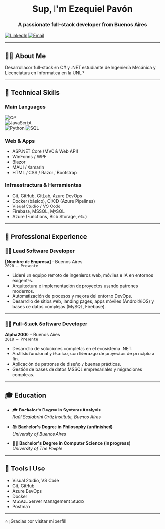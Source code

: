 <h1 align="center">Sup, I'm Ezequiel Pavón</h1>
<h3 align="center">A passionate full-stack developer from Buenos Aires</h3>

<p align="left">
  <a href="www.linkedin.com/in/eduardo-ezequiel-pavón" target="blank"><img align="center" src="https://img.shields.io/badge/LinkedIn-blue?logo=linkedin&style=flat" alt="LinkedIn" /></a>
  <a href="pavoneduardoezequiel001@gmail.com"><img align="center" src="https://img.shields.io/badge/Email-D14836?style=flat&logo=gmail&logoColor=white" alt="Email" /></a>
</p>

---

## 👨‍💻 About Me

Desarrollador full-stack en C# y .NET estudiante de Ingeniería Mecánica y Licenciatura en Informatica en la UNLP

---

## 🧠 Technical Skills

### Main Languages  
![C#](https://img.shields.io/badge/C%23-%23239120.svg?style=flat&logo=c-sharp&logoColor=white)  
![JavaScript](https://img.shields.io/badge/JavaScript-%23323330.svg?style=flat&logo=javascript&logoColor=%23F7DF1E)  
![Python](https://img.shields.io/badge/python-3670A0?style=for-the-badge&logo=python&logoColor=ffdd54)
![SQL](https://img.shields.io/badge/SQL-%2307405e.svg?style=flat&logo=sqlite&logoColor=white)

### Web & Apps  
- ASP.NET Core (MVC & Web API)  
- WinForms / WPF  
- Blazor  
- MAUI / Xamarin  
- HTML / CSS / Razor / Bootstrap

### Infraestructura & Herramientas  
- Git, GitHub, GitLab, Azure DevOps  
- Docker (básico), CI/CD (Azure Pipelines)  
- Visual Studio / VS Code  
- Firebase, MSSQL, MySQL  
- Azure (Functions, Blob Storage, etc.)

---

## 🧳 Professional Experience

### 👨‍💻 Lead Software Developer  
**[Nombre de Empresa]** – Buenos Aires  
`2020 – Presente`  
- Lideré un equipo remoto de ingenieros web, móviles e IA en entornos exigentes.  
- Arquitectura e implementación de proyectos usando patrones modernos.  
- Automatización de procesos y mejora del entorno DevOps.  
- Desarrollo de sitios web, landing pages, apps móviles (Android/iOS) y bases de datos complejas (MySQL, Firebase).

---

### 🧑‍💻 Full-Stack Software Developer  
**Alpha2000** – Buenos Aires  
`2018 – Presente`  
- Desarrollo de soluciones completas en el ecosistema .NET.  
- Análisis funcional y técnico, con liderazgo de proyectos de principio a fin.  
- Aplicación de patrones de diseño y buenas prácticas.  
- Gestión de bases de datos MSSQL empresariales y migraciones complejas.

---

## 🎓 Education

- 🎓 **Bachelor's Degree in Systems Analysis**  
  _Raúl Scalabrini Ortiz Institute, Buenos Aires_

- 📚 **Bachelor's Degree in Philosophy (unfinished)**  
  _University of Buenos Aires_

- 👨‍💻 **Bachelor's Degree in Computer Science (in progress)**  
  _University of The People_

---

## 🔧 Tools I Use
- Visual Studio, VS Code  
- Git, GitHub  
- Azure DevOps  
- Docker  
- MSSQL Server Management Studio  
- Postman  

---


⭐ ¡Gracias por visitar mi perfil!
